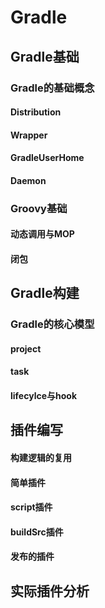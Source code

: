 # Gradle

## Gradle基础

### Gradle的基础概念

#### Distribution



#### Wrapper



#### GradleUserHome



#### Daemon



### Groovy基础

#### 动态调用与MOP



#### 闭包



## Gradle构建

### Gradle的核心模型

#### project



#### task



#### lifecylce与hook





## 插件编写

#### 构建逻辑的复用



#### 简单插件



#### script插件



#### buildSrc插件



#### 发布的插件



## 实际插件分析